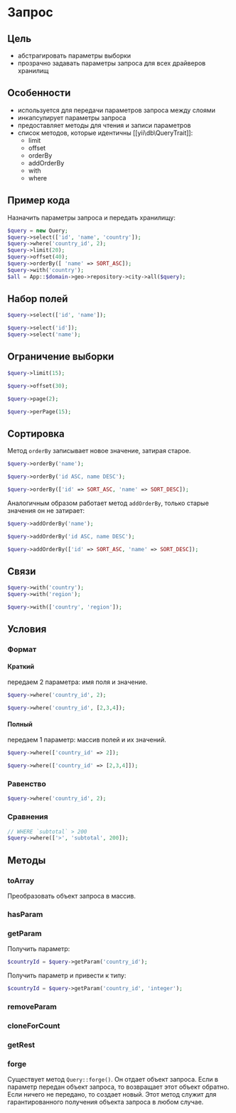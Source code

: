 Запрос
===

## Цель

* абстрагировать параметры выборки
* прозрачно задавать параметры запроса для всех драйверов хранилищ

## Особенности

* используется для передачи параметров запроса между слоями
* инкапсулирует параметры запроса
* предоставляет методы для чтения и записи параметров
* список методов, которые идентичны [[yii\db\QueryTrait]]:
	* limit
	* offset
	* orderBy
	* addOrderBy
	* with
	* where

## Пример кода

Назначить параметры запроса и передать хранилищу:

```php
$query = new Query;
$query->select(['id', 'name', 'country']);
$query->where('country_id', 2);
$query->limit(20);
$query->offset(40);
$query->orderBy([ 'name' => SORT_ASC]);
$query->with('country');
$all = App::$domain->geo->repository->city->all($query);
```

## Набор полей

```php
$query->select(['id', 'name']);
```

```php
$query->select('id']);
$query->select('name');
```

## Ограничение выборки

```php
$query->limit(15);
```

```php
$query->offset(30);
```

```php
$query->page(2);
```

```php
$query->perPage(15);
```

## Сортировка

Метод `orderBy` записывает новое значение, затирая старое.

```php
$query->orderBy('name');
```

```php
$query->orderBy('id ASC, name DESC');
```

```php
$query->orderBy(['id' => SORT_ASC, 'name' => SORT_DESC]);
```

Аналогичным образом работает метод `addOrderBy`, только старые значения он не затирает:

```php
$query->addOrderBy('name');
```

```php
$query->addOrderBy('id ASC, name DESC');
```

```php
$query->addOrderBy(['id' => SORT_ASC, 'name' => SORT_DESC]);
```

## Связи

```php
$query->with('country');
$query->with('region');
```

```php
$query->with(['country', 'region']);
```

## Условия

### Формат

#### Краткий

передаем 2 параметра: имя поля и значение.

```php
$query->where('country_id', 2);
```

```php
$query->where('country_id', [2,3,4]);
```

#### Полный

передаем 1 параметр: массив полей и их значений.

```php
$query->where(['country_id' => 2]);
```

```php
$query->where(['country_id' => [2,3,4]]);
```

### Равенство

```php
$query->where('country_id', 2);
```

### Сравнения

```php
// WHERE `subtotal` > 200
$query->where(['>', 'subtotal', 200]);
```

## Методы

### toArray

Преобразовать объект запроса в массив.

### hasParam


### getParam

Получить параметр:

```php
$countryId = $query->getParam('country_id');
```

Получить параметр и привести к типу:

```php
$countryId = $query->getParam('country_id', 'integer');
```

### removeParam

### cloneForCount


### getRest


### forge

Существует метод `Query::forge()`. 
Он отдает объект запроса.
Если в параметр передан объект запроса, то возвращает этот объект обратно.
Если ничего не передано, то создает новый.
Этот метод служит для гарантированного получения объекта запроса в любом случае.
